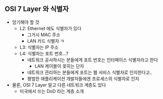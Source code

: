 ## OSI 7 Layer 와 식별자
- 암기해야 할 것
	- L2: Ethernet 에도 식별자가 있다
		- 그거시 MAC 주소
		- LAN 카드 식별자 ㅋ
	- L3: 식별자는 IP 주소
	- L4: 식별자는 포트 번호...?
		- 네트워크 공사하시는 분들에게 포트 번호는 인터페이스 식별자라고 한다
			- LAN 케이블이 꽂히는 단자
		- 네트워크 관리하는 분들에게 포트는 웹 서비스 식별자로 인지한다고..
		- 평범한 애플리케이션 개발자들에겐 프로세스의 식별자로 인지
- 물론, OSI 7 Layer 말고 다른 네트워크 계층도 있다
	- 미국에서 쓰는 DoD 라는 계층 소개